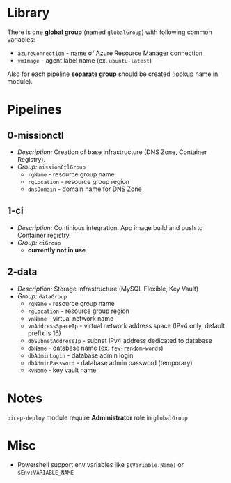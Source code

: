 # Library

There is one **global group** (named `globalGroup`) with following common variables:

- `azureConnection` - name of Azure Resource Manager connection
- `vmImage` - agent label name (ex. `ubuntu-latest`)

Also for each pipeline **separate group** should be created (lookup name in module).

# Pipelines

## 0-missionctl

- _Description:_ Creation of base infrastructure (DNS Zone, Container Registry).
- _Group:_ `missionCtlGroup`
  - `rgName` - resource group name
  - `rgLocation` - resource group region
  - `dnsDomain` - domain name for DNS Zone

## 1-ci

- _Description:_ Continious integration. App image build and push to Container registry.
- _Group:_ `ciGroup`
  - **currently not in use**

## 2-data

- _Description:_ Storage infrastructure (MySQL Flexible, Key Vault)
- _Group:_ `dataGroup`
  - `rgName` - resource group name
  - `rgLocation` - resource group region
  - `vnName` - virtual network name
  - `vnAddressSpaceIp` - virtual network address space (IPv4 only, default prefix is 16)
  - `dbSubnetAddressIp` - subnet IPv4 address dedicated to database
  - `dbName` - database name (ex. `few-random-words`)
  - `dbAdminLogin` - database admin login
  - `dbAdminPassword` - database admin password (temporary)
  - `kvName` - key vault name

# Notes

`bicep-deploy` module require **Administrator** role in `globalGroup`

# Misc

- Powershell support env variables like `$(Variable.Name)` or `$Env:VARIABLE_NAME`
